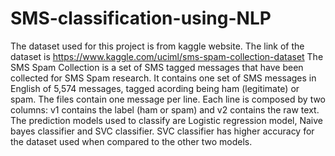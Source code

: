 # SMS-classification-using-NLP
The dataset used for this project is from kaggle website. The link of the dataset is https://www.kaggle.com/uciml/sms-spam-collection-dataset
The SMS Spam Collection is a set of SMS tagged messages that have been collected for SMS Spam research. It contains one set of SMS messages in English of 5,574 messages, tagged acording being ham (legitimate) or spam.
The files contain one message per line. Each line is composed by two columns: v1 contains the label (ham or spam) and v2 contains the raw text.
The prediction models used to classify are Logistic regression model, Naive bayes classifier and SVC classifier.
SVC classifier has higher accuracy for the dataset used when compared to the other two models.
